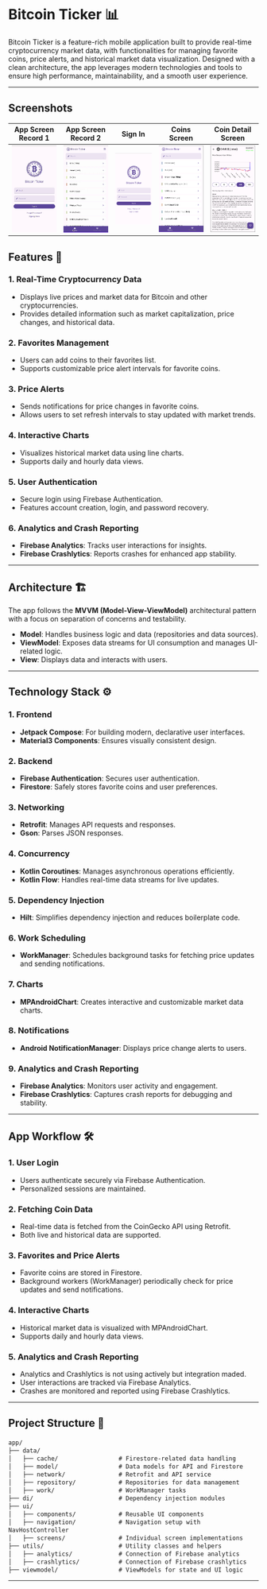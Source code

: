 # Bitcoin Ticker 📊

Bitcoin Ticker is a feature-rich mobile application built to provide real-time cryptocurrency market data, with functionalities for managing favorite coins, price alerts, and historical market data visualization. Designed with a clean architecture, the app leverages modern technologies and tools to ensure high performance, maintainability, and a smooth user experience.

---

## Screenshots
| App Screen Record 1 |App Screen Record 2 |    Sign In    | Coins Screen | Coin Detail Screen | 
|:----------------:|:-----------------:|:-------------------:|:------------------:|:------------------:|
| ![app-screen-record-1][] |![app-screen-record-2][] | ![sign-in-screen][] | ![coins-screen][] | ![coin-detail-screen][] |

[app-screen-record-1]: https://github.com/pelsinkaplan/BitcoinTicker/blob/main/screen-record-1.gif?raw=true
[app-screen-record-2]: https://github.com/pelsinkaplan/BitcoinTicker/blob/main/screen-record-2.gif?raw=true
[sign-in-screen]: https://github.com/pelsinkaplan/BitcoinTicker/blob/main/sign-in.png?raw=true
[coins-screen]: https://github.com/pelsinkaplan/BitcoinTicker/blob/main/coins.png?raw=true
[coin-detail-screen]: https://github.com/pelsinkaplan/BitcoinTicker/blob/main/coin-detail.png?raw=true

## Features 🌟

### 1. **Real-Time Cryptocurrency Data**
   - Displays live prices and market data for Bitcoin and other cryptocurrencies.
   - Provides detailed information such as market capitalization, price changes, and historical data.

### 2. **Favorites Management**
   - Users can add coins to their favorites list.
   - Supports customizable price alert intervals for favorite coins.

### 3. **Price Alerts**
   - Sends notifications for price changes in favorite coins.
   - Allows users to set refresh intervals to stay updated with market trends.

### 4. **Interactive Charts**
   - Visualizes historical market data using line charts.
   - Supports daily and hourly data views.

### 5. **User Authentication**
   - Secure login using Firebase Authentication.
   - Features account creation, login, and password recovery.

### 6. **Analytics and Crash Reporting**
   - **Firebase Analytics**: Tracks user interactions for insights.
   - **Firebase Crashlytics**: Reports crashes for enhanced app stability.

---

## Architecture 🏗️

The app follows the **MVVM (Model-View-ViewModel)** architectural pattern with a focus on separation of concerns and testability.

- **Model**: Handles business logic and data (repositories and data sources).
- **ViewModel**: Exposes data streams for UI consumption and manages UI-related logic.
- **View**: Displays data and interacts with users.

---

## Technology Stack ⚙️

### 1. **Frontend**
   - **Jetpack Compose**: For building modern, declarative user interfaces.
   - **Material3 Components**: Ensures visually consistent design.

### 2. **Backend**
   - **Firebase Authentication**: Secures user authentication.
   - **Firestore**: Safely stores favorite coins and user preferences.

### 3. **Networking**
   - **Retrofit**: Manages API requests and responses.
   - **Gson**: Parses JSON responses.

### 4. **Concurrency**
   - **Kotlin Coroutines**: Manages asynchronous operations efficiently.
   - **Kotlin Flow**: Handles real-time data streams for live updates.

### 5. **Dependency Injection**
   - **Hilt**: Simplifies dependency injection and reduces boilerplate code.

### 6. **Work Scheduling**
   - **WorkManager**: Schedules background tasks for fetching price updates and sending notifications.

### 7. **Charts**
   - **MPAndroidChart**: Creates interactive and customizable market data charts.

### 8. **Notifications**
   - **Android NotificationManager**: Displays price change alerts to users.

### 9. **Analytics and Crash Reporting**
   - **Firebase Analytics**: Monitors user activity and engagement.
   - **Firebase Crashlytics**: Captures crash reports for debugging and stability.

---

## App Workflow 🛠️

### 1. **User Login**
   - Users authenticate securely via Firebase Authentication.
   - Personalized sessions are maintained.

### 2. **Fetching Coin Data**
   - Real-time data is fetched from the CoinGecko API using Retrofit.
   - Both live and historical data are supported.

### 3. **Favorites and Price Alerts**
   - Favorite coins are stored in Firestore.
   - Background workers (WorkManager) periodically check for price updates and send notifications.

### 4. **Interactive Charts**
   - Historical market data is visualized with MPAndroidChart.
   - Supports daily and hourly data views.

### 5. **Analytics and Crash Reporting**
   - Analytics and Crashlytics is not using actively but integration maded.
   - User interactions are tracked via Firebase Analytics.
   - Crashes are monitored and reported using Firebase Crashlytics.

---

## Project Structure 📂

```
app/
├── data/
│   ├── cache/                 # Firestore-related data handling
│   ├── model/                 # Data models for API and Firestore
│   ├── network/               # Retrofit and API service
│   ├── repository/            # Repositories for data management
│   ├── work/                  # WorkManager tasks
├── di/                        # Dependency injection modules
├── ui/
│   ├── components/            # Reusable UI components
│   ├── navigation/            # Navigation setup with NavHostController
│   ├── screens/               # Individual screen implementations
├── utils/                     # Utility classes and helpers
│   ├── analytics/             # Connection of Firebase analytics
│   ├── crashlytics/           # Connection of Firebase crashlytics
├── viewmodel/                 # ViewModels for state and UI logic
```

---


